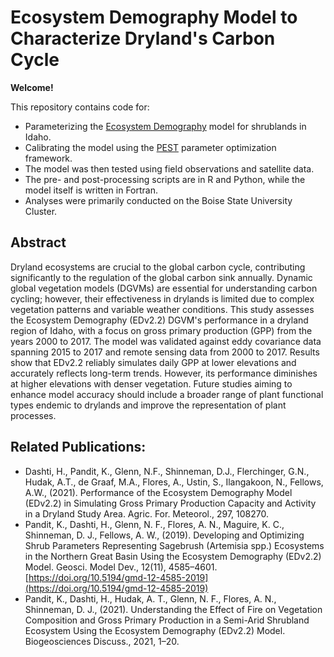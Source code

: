 
# Ecosystem Demography Model to Characterize Dryland's Carbon Cycle

**Welcome!**

This repository contains code for:

- Parameterizing the [Ecosystem Demography](https://github.com/EDmodel/ED2) model for shrublands in Idaho.
- Calibrating the model using the [PEST](https://pesthomepage.org/) parameter optimization framework.
- The model was then tested using field observations and satellite data.
- The pre- and post-processing scripts are in R and Python, while the model itself is written in Fortran.
- Analyses were primarily conducted on the Boise State University Cluster.

## Abstract

Dryland ecosystems are crucial to the global carbon cycle, contributing significantly to the regulation of the global carbon sink annually. Dynamic global vegetation models (DGVMs) are essential for understanding carbon cycling; however, their effectiveness in drylands is limited due to complex vegetation patterns and variable weather conditions. This study assesses the Ecosystem Demography (EDv2.2) DGVM's performance in a dryland region of Idaho, with a focus on gross primary production (GPP) from the years 2000 to 2017. The model was validated against eddy covariance data spanning 2015 to 2017 and remote sensing data from 2000 to 2017. Results show that EDv2.2 reliably simulates daily GPP at lower elevations and accurately reflects long-term trends. However, its performance diminishes at higher elevations with denser vegetation. Future studies aiming to enhance model accuracy should include a broader range of plant functional types endemic to drylands and improve the representation of plant processes.

## Related Publications:

- Dashti, H., Pandit, K., Glenn, N.F., Shinneman, D.J., Flerchinger, G.N., Hudak, A.T., de Graaf, M.A., Flores, A., Ustin, S., Ilangakoon, N., Fellows, A.W., (2021). Performance of the Ecosystem Demography Model (EDv2.2) in Simulating Gross Primary Production Capacity and Activity in a Dryland Study Area. Agric. For. Meteorol., 297, 108270.
- Pandit, K., Dashti, H., Glenn, N. F., Flores, A. N., Maguire, K. C., Shinneman, D. J., Fellows, A. W., (2019). Developing and Optimizing Shrub Parameters Representing Sagebrush (Artemisia spp.) Ecosystems in the Northern Great Basin Using the Ecosystem Demography (EDv2.2) Model. Geosci. Model Dev., 12(11), 4585–4601. [https://doi.org/10.5194/gmd-12-4585-2019](https://doi.org/10.5194/gmd-12-4585-2019)
- Pandit, K., Dashti, H., Hudak, A. T., Glenn, N. F., Flores, A. N., Shinneman, D. J., (2021). Understanding the Effect of Fire on Vegetation Composition and Gross Primary Production in a Semi-Arid Shrubland Ecosystem Using the Ecosystem Demography (EDv2.2) Model. Biogeosciences Discuss., 2021, 1–20.

